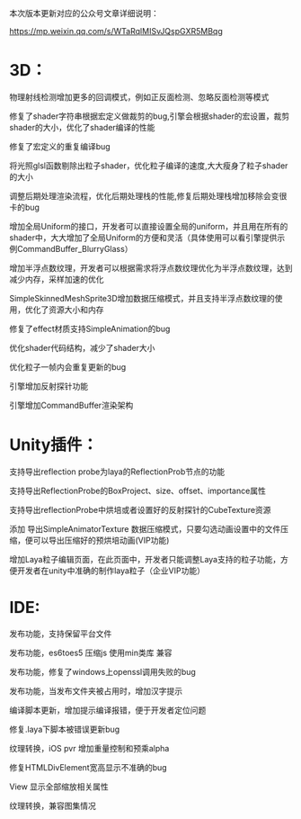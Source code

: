 本次版本更新对应的公众号文章详细说明：

https://mp.weixin.qq.com/s/WTaRqlMISvJQspGXR5MBqg

# 3D：

   物理射线检测增加更多的回调模式，例如正反面检测、忽略反面检测等模式

   修复了shader字符串根据宏定义做裁剪的bug,引擎会根据shader的宏设置，裁剪shader的大小，优化了shader编译的性能

   修复了宏定义的重复编译bug

   将光照glsl函数剔除出粒子shader，优化粒子编译的速度,大大瘦身了粒子shader的大小

   调整后期处理渲染流程，优化后期处理栈的性能,修复后期处理栈增加移除会变很卡的bug

   增加全局Uniform的接口，开发者可以直接设置全局的uniform，并且用在所有的shader中，大大增加了全局Uniform的方便和灵活（具体使用可以看引擎提供示例CommandBuffer_BlurryGlass）

   增加半浮点数纹理，开发者可以根据需求将浮点数纹理优化为半浮点数纹理，达到减少内存，采样加速的优化

   SimpleSkinnedMeshSprite3D增加数据压缩模式，并且支持半浮点数纹理的使用，优化了资源大小和内存

   修复了effect材质支持SimpleAnimation的bug

   优化shader代码结构，减少了shader大小

   优化粒子一帧内会重复更新的bug

   引擎增加反射探针功能

   引擎增加CommandBuffer渲染架构

# Unity插件： 

   支持导出reflection probe为laya的ReflectionProb节点的功能

   支持导出ReflectionProbe的BoxProject、size、offset、importance属性

   支持导出reflectionProbe中烘培或者设置好的反射探针的CubeTexture资源

   添加 导出SimpleAnimatorTexture 数据压缩模式，只要勾选动画设置中的文件压缩，便可以导出压缩好的预烘培动画(VIP功能)

   增加Laya粒子编辑页面，在此页面中，开发者只能调整Laya支持的粒子功能，方便开发者在unity中准确的制作laya粒子（企业VIP功能）


# IDE:

   发布功能，支持保留平台文件

   发布功能，es6toes5 压缩js 使用min类库 兼容

   发布功能，修复了windows上openssl调用失败的bug

   发布功能，当发布文件夹被占用时，增加汉字提示

   编译脚本更新，增加提示编译报错，便于开发者定位问题

   修复.laya下脚本被错误更新bug

   纹理转换，iOS pvr 增加重量控制和预乘alpha

   修复HTMLDivElement宽高显示不准确的bug

   View 显示全部缩放相关属性

   纹理转换，兼容图集情况

